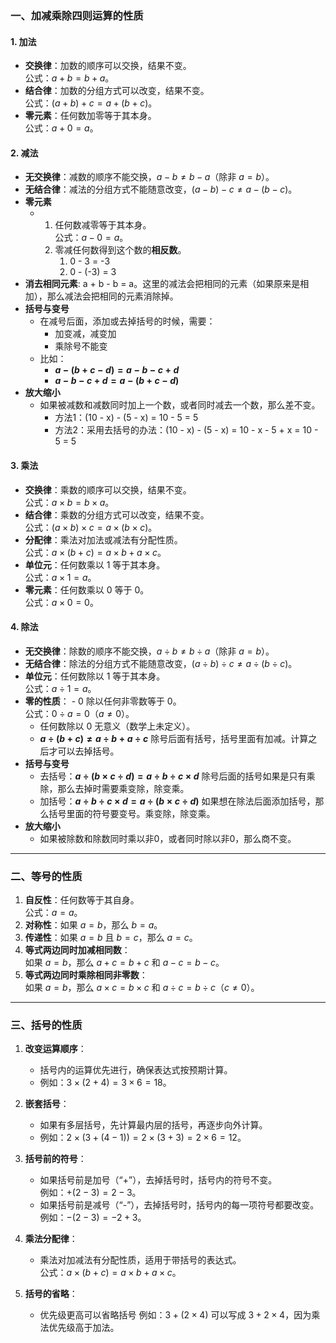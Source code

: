 
### **一、加减乘除四则运算的性质**

#### **1. 加法**
- **交换律**：加数的顺序可以交换，结果不变。  
  公式：$a + b = b + a$。
- **结合律**：加数的分组方式可以改变，结果不变。  
  公式：$(a + b) + c = a + (b + c)$。
- **零元素**：任何数加零等于其本身。  
  公式：$a + 0 = a$。

#### **2. 减法**
- **无交换律**：减数的顺序不能交换，$a - b \neq b - a$（除非 $a = b$）。
- **无结合律**：减法的分组方式不能随意改变，$(a - b) - c \neq a - (b - c)$。
- **零元素**
	- 1. 任何数减零等于其本身。  
		  公式：$a - 0 = a$。
	  2. 零减任何数得到这个数的**相反数**。
		  1. 0 - 3 = -3
		  2. 0 - (-3) = 3
- **消去相同元素**:   a + b - b = a。这里的减法会把相同的元素（如果原来是相加），那么减法会把相同的元素消除掉。
- **括号与变号**
	- 在减号后面，添加或去掉括号的时候，需要：
		- 加变减，减变加
		- 乘除号不能变
	- 比如：
		- **$a - (b + c - d) = a - b - c + d$**  
		- **$a - b - c + d = a - (b + c - d)$**  
- **放大缩小**
	- 如果被减数和减数同时加上一个数，或者同时减去一个数，那么差不变。
		- 方法1：(10 - x) - (5 - x) = 10 - 5 = 5
		- 方法2：采用去括号的办法：(10 - x) - (5 - x) = 10 - x - 5 + x = 10 - 5 = 5

#### **3. 乘法**
- **交换律**：乘数的顺序可以交换，结果不变。  
  公式：$a \times b = b \times a$。
- **结合律**：乘数的分组方式可以改变，结果不变。  
  公式：$(a \times b) \times c = a \times (b \times c)$。
- **分配律**：乘法对加法或减法有分配性质。  
  公式：$a \times (b + c) = a \times b + a \times c$。
- **单位元**：任何数乘以 1 等于其本身。  
  公式：$a \times 1 = a$。
- **零元素**：任何数乘以 0 等于 0。  
  公式：$a \times 0 = 0$。

#### **4. 除法**
- **无交换律**：除数的顺序不能交换，$a \div b \neq b \div a$（除非 $a = b$）。
- **无结合律**：除法的分组方式不能随意改变，$(a \div b) \div c \neq a \div (b \div c)$。
- **单位元**：任何数除以 1 等于其本身。  
  公式：$a \div 1 = a$。
- **零的性质**：
	  - 0 除以任何非零数等于 0。  
	    公式：$0 \div a = 0$（$a \neq 0$）。
	- 任何数除以 0 无意义（数学上未定义）。
    - **$a \div (b + c) \ne a \div b + a \div c$**  除号后面有括号，括号里面有加减。计算之后才可以去掉括号。
- **括号与变号**
	-  去括号：**$a \div (b \times c \div d) = a \div b \div c \times d$**  除号后面的括号如果是只有乘除，那么去掉时需要乘变除，除变乘。
	-  加括号：**$a \div b \div c \times d = a \div (b \times c \div d)$**  如果想在除法后面添加括号，那么括号里面的符号要变号。乘变除，除变乘。
- **放大缩小**
	- 如果被除数和除数同时乘以非0，或者同时除以非0，那么商不变。
---

### **二、等号的性质**
1. **自反性**：任何数等于其自身。  
   公式：$a = a$。
2. **对称性**：如果 $a = b$，那么 $b = a$。
3. **传递性**：如果 $a = b$ 且 $b = c$，那么 $a = c$。
4. **等式两边同时加减相同数**：  
   如果 $a = b$，那么 $a + c = b + c$ 和 $a - c = b - c$。
5. **等式两边同时乘除相同非零数**：  
   如果 $a = b$，那么 $a \times c = b \times c$ 和 $a \div c = b \div c$（$c \neq 0$）。

---

### **三、括号的性质**
1. **改变运算顺序**：
   - 括号内的运算优先进行，确保表达式按预期计算。
   - 例如：$3 \times (2 + 4) = 3 \times 6 = 18$。

2. **嵌套括号**：
   - 如果有多层括号，先计算最内层的括号，再逐步向外计算。
   - 例如：$2 \times (3 + (4 - 1)) = 2 \times (3 + 3) = 2 \times 6 = 12$。

3. **括号前的符号**：
   - 如果括号前是加号（“+”），去掉括号时，括号内的符号不变。  
     例如：$+(2 - 3) = 2 - 3$。
   - 如果括号前是减号（“-”），去掉括号时，括号内的每一项符号都要改变。  
     例如：$-(2 - 3) = -2 + 3$。


4. **乘法分配律**：
   - 乘法对加减法有分配性质，适用于带括号的表达式。  
     公式：$a \times (b + c) = a \times b + a \times c$。

5. **括号的省略**：
   - 优先级更高可以省略括号
     例如：$3 + (2 \times 4)$ 可以写成 $3 + 2 \times 4$，因为乘法优先级高于加法。
